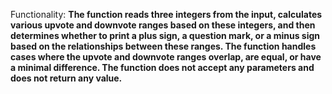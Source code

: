 Functionality: **The function reads three integers from the input, calculates various upvote and downvote ranges based on these integers, and then determines whether to print a plus sign, a question mark, or a minus sign based on the relationships between these ranges. The function handles cases where the upvote and downvote ranges overlap, are equal, or have a minimal difference. The function does not accept any parameters and does not return any value.**